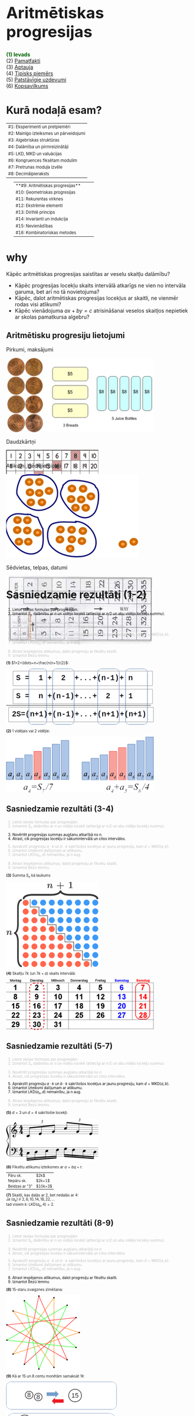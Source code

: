 # &nbsp;

<hgroup>

<h1 style="font-size:32pt">Aritmētiskas progresijas</h1>

</hgroup><hgroup>

<span style="color:darkgreen">**(1) Ievads**</span>  
<span>(2) [Pamatfakti](#section-1)</span>  
<span>(3) [Aptauja](#section-2)</span>  
<span>(4) [Tipisks piemērs](#section-3)</span>  
<span>(5) [Patstāvīgie uzdevumi](#section-4)</span>  
<span>(6) [Kopsavilkums](#section-5)</span>

</hgroup>


# <lo-theory/> Kurā nodaļā esam?

<hgroup style="width: 48%; font-size:80%">

<table>
<tr><td style="text-align:left">#1: Eksperimenti un pretpiemēri</td></tr>
<tr><td style="text-align:left">#2: Mainīgo izteiksmes un pārveidojumi</td></tr>
<tr><td style="text-align:left">#3: Algebriskas struktūras</td></tr>
<tr><td style="text-align:left">#4: Dalāmība un pirmreizinātāji</td></tr>
<tr><td style="text-align:left">#5: LKD, MKD un valuācijas</td></tr>
<tr><td style="text-align:left">#6: Kongruences fiksētam modulim</td></tr>
<tr><td style="text-align:left">#7: Pretrunas moduļa izvēle</td></tr>
<tr><td style="text-align:left">#8: Decimālpieraksts</td></tr>
</table>

</hgroup>
<hgroup style="margin-left: 4%; width: 45%; font-size:80%">

<table>
<tr><td style="text-align:left"><red>**#9: Aritmētiskas progresijas**</red></td></tr>
<tr><td style="text-align:left">#10: Ģeometriskas progresijas&nbsp;&nbsp;&nbsp;&nbsp;&nbsp;&nbsp;&nbsp;&nbsp;&nbsp;&nbsp;&nbsp;&nbsp;&nbsp;&nbsp;&nbsp;</td></tr>
<tr><td style="text-align:left">#11: Rekurentas virknes</td></tr>
<tr><td style="text-align:left">#12: Ekstrēmie elementi</td></tr>
<tr><td style="text-align:left">#13: Dirihlē princips</td></tr>
<tr><td style="text-align:left">#14: Invarianti un indukcija</td></tr>
<tr><td style="text-align:left">#15: Nevienādības</td></tr>
<tr><td style="text-align:left">#16: Kombinatoriskas metodes</td></tr>
</table>

</hgroup>



# <lo-why/> why

<div class="bigWhy">
Kāpēc aritmētiskas progresijas 
saistītas ar veselu skaitļu dalāmību?
</div>

<div class="smallWhy">

* Kāpēc progresijas locekļu skaits intervālā atkarīgs ne vien no intervāla
garuma, bet arī no tā novietojuma?
* Kāpēc, dalot aritmētiskas progresijas locekļus ar skaitli, 
ne vienmēr rodas visi atlikumi?
* Kāpēc vienādojuma $ax+by=c$ atrisināšanai veselos skaitļos 
nepietiek ar skolas pamatkursa algebru?

</div>

## <lo-why/> Aritmētisku progresiju lietojumi

<section style="height:300px;">

<hgroup>

Pirkumi, maksājumi

![Linear shopping](shopping.png)

</hgroup><hgroup>

Daudzkārtņi

![Multiples of 8](multiples-of-8.png)


</hgroup>

</section>

<section style="height:300px;">

<hgroup>

Atlikumi, pēdējie cipari

![Division remainders](division-remainders.png)

</hgroup><hgroup>

Sēdvietas, telpas, datumi

![Seat plan](seat-plan.jpg)

</hgroup>

</section>


 
# <lo-theory/> Sasniedzamie rezultāti (1-2)

<hgroup style="font-size:70%">

<div style="color:black">

1. Lietot skolas formulas par progresijām.
2. Izmantot $S_n$ dalāmību 
ar $n$ un vidējo locekli (attiecīgi ar $n/2$ un abu vidējo locekļu summu).

</div>

<div style="color:silver">

3. Novērtēt progresijas summas augšanu atkarībā no $n$.
4. Atrast, cik progresijas locekļu ir sākumintervālā un citos intervālos.

</div>

<div style="color:silver">

5. Aprakstīt progresiju $a\cdot{}k$ un $b\cdot{}k$ sakrītošos locekļus ar 
jaunu progresiju, kam $d = \mbox{MKD}(a,b)$.
6. Izmantot izteiksmi dalījumam ar atlikumu.
7. Izmantot $\mbox{LKD}(a_n,d)$ nemainību, ja $n$ aug.

</div>

<div style="color:silver">

8. Atrast iespējamos atlikumus, dalot progresiju ar fiksētu skaitli. 
9. Izmantot Bezū lemmu

</div>

</hgroup>

<hgroup style="font-size:70%">

**(1)** $1+2+\ldots+n=\frac{n(n+1)}{2}$:

![Trepes](sum-first-n.png)

**(2)** $1$ vidējais vai $2$ vidējie:

![Trepes](staircase-middle.png)



</hgroup>



## <lo-theory/> Sasniedzamie rezultāti (3-4)

<hgroup style="font-size:70%">

<div style="color:silver">

1. Lietot skolas formulas par progresijām.
2. Izmantot $S_n$ dalāmību 
ar $n$ un vidējo locekli (attiecīgi ar $n/2$ un abu vidējo locekļu summu).

</div>

<div style="color:black">

3. Novērtēt progresijas summas augšanu atkarībā no $n$.
4. Atrast, cik progresijas locekļu ir sākumintervālā un citos intervālos.

</div>

<div style="color:silver">

5. Aprakstīt progresiju $a\cdot{}k$ un $b\cdot{}k$ sakrītošos locekļus ar 
jaunu progresiju, kam $d = \mbox{MKD}(a,b)$.
6. Izmantot izteiksmi dalījumam ar atlikumu.
7. Izmantot $\mbox{LKD}(a_n,d)$ nemainību, ja $n$ aug.

</div>

<div style="color:silver">

8. Atrast iespējamos atlikumus, dalot progresiju ar fiksētu skaitli. 
9. Izmantot Bezū lemmu

</div>

</hgroup>

<hgroup style="font-size:70%">


**(3)** Summa $S_n$ kā laukums

![Trepe](sum-first-n-staircases.png)

**(4)** Skaitļu $7k$ (un $7k+a$) skaits intervālā:

![Kalendārs](calendar.png)



</hgroup>



## <lo-theory/> Sasniedzamie rezultāti (5-7)

<hgroup style="font-size:70%">

<div style="color:silver">

1. Lietot skolas formulas par progresijām.
2. Izmantot $S_n$ dalāmību 
ar $n$ un vidējo locekli (attiecīgi ar $n/2$ un abu vidējo locekļu summu).

</div>

<div style="color:silver">

3. Novērtēt progresijas summas augšanu atkarībā no $n$.
4. Atrast, cik progresijas locekļu ir sākumintervālā un citos intervālos.

</div>

<div style="color:black">

5. Aprakstīt progresiju $a\cdot{}k$ un $b\cdot{}k$ sakrītošos locekļus ar 
jaunu progresiju, kam $d = \mbox{MKD}(a,b)$.
6. Izmantot izteiksmi dalījumam ar atlikumu.
7. Izmantot $\mbox{LKD}(a_n,d)$ nemainību, ja $n$ aug.

</div>

<div style="color:silver">

8. Atrast iespējamos atlikumus, dalot progresiju ar fiksētu skaitli. 
9. Izmantot Bezū lemmu

</div>

</hgroup>

<hgroup style="font-size:70%">

**(5)** $d=3$ un $d=4$ sakrītošie locekļi:

![Polyrhythm](polyrhythm.png)

**(6)** Fiksētu atlikumu izteiksmes ar $a=bq+r$:

<table>
<tr><td>Pāru sk.</td><td>$2k$</td></tr>
<tr><td>Nepāru sk.</td><td>$2k+1$</td></tr>
<tr><td>Beidzas ar "3"</td><td>$10k+3$</td></tr>
</table>

**(7)** Skaitļi, kas dalās ar $2$, bet nedalās ar $4$:  
Ja $(a_k)$ ir $2,6,10,14,18,22,\ldots$  
tad visiem $k$: $\mbox{LKD}(a_k,4)=2$.


</hgroup>




## <lo-theory/> Sasniedzamie rezultāti (8-9)

<hgroup style="font-size:70%">

<div style="color:silver">

1. Lietot skolas formulas par progresijām.
2. Izmantot $S_n$ dalāmību 
ar $n$ un vidējo locekli (attiecīgi ar $n/2$ un abu vidējo locekļu summu).

</div>

<div style="color:silver">

3. Novērtēt progresijas summas augšanu atkarībā no $n$.
4. Atrast, cik progresijas locekļu ir sākumintervālā un citos intervālos.

</div>

<div style="color:silver">

5. Aprakstīt progresiju $a\cdot{}k$ un $b\cdot{}k$ sakrītošos locekļus ar 
jaunu progresiju, kam $d = \mbox{MKD}(a,b)$.
6. Izmantot izteiksmi dalījumam ar atlikumu.
7. Izmantot $\mbox{LKD}(a_n,d)$ nemainību, ja $n$ aug.

</div>

<div style="color:black">

8. Atrast iespējamos atlikumus, dalot progresiju ar fiksētu skaitli. 
9. Izmantot Bezū lemmu

</div>

</hgroup>

<hgroup style="font-size:70%">

**(8)** $15$-staru zvaigznes zīmēšana:

![Zvaigzne](regular-polygram.png)

**(9)** Kā ar $15$ un $8$ centu monētām samaksāt 1¢:

![Money Exchange](money-exchange.png)

</hgroup>






# &nbsp;

<hgroup>

<h1 style="font-size:32pt">Aritmētiskas progresijas</h1>

</hgroup><hgroup>

<span>(1) [Ievads](#section)</span>  
<span style="color:darkgreen">**(2) Pamatfakti**</span>  
<span>(3) [Aptauja](#section-2)</span>  
<span>(4) [Tipisks piemērs](#section-3)</span>  
<span>(5) [Patstāvīgie uzdevumi](#section-4)</span>  
<span>(6) [Kopsavilkums](#section-5)</span>

</hgroup>


# <lo-theory/> Aritmētiskas progresijas skolā

**Definīcija:** Par *aritmētisku progresiju* sauc tādu virkni $a_1,a_2,\ldots$, kurā
jebkuru blakusesošu locekļu starpība ir konstanta: 

$$a_{n+1} = a_n + d,\;\;\mbox{ja}\;\;n \geq 1.$$

Šo nākamā un iepriekšējā locekļa starpību $d$ 
sauc par progresijas *diferenci* (<blue>*common difference, die Differenz,
шаг*</blue>).

## <lo-theory/> Progresiju formulas

*Progresijas $n$-tais loceklis:*
$$a_n = a_1 + (n-1)d,\;\;\mbox{kur $n>1$.}$$

*Progresijas pirmo $n$ locekļu summa:*
$$S_n = a_1 + a_2 + \ldots + a_n.$$

*Šo summu var aprēķināt ar formulu:*
$$S_n = \frac{a_1 + a_n}{2}\cdot{} n$$


## <lo-summary/> Summa 1+2+...+n


Bieži jāsummē naturālie skaitļi līdz $n$:

$$ 1+2+\ldots+(n-1)+n = \frac{n(n+1)}{2}.$$

Lai gan polinoma $\frac{n(n+1)}{2} = \frac{1}{2}n^2 + \frac{1}{2}n$ 
abi koeficienti ir daļskaitļi, visas tā vērtības ir 
naturāli skaitļi, jo reizinājums $n(n+1)$ vienmēr ir pāru. 


## <lo-yellow/> Trijstūru skaitļi

<hgroup>

Summai $1+2+\ldots+n$ ir līdzība ar t.s. "trijstūru skaitļiem":  

![Triangular numbers](triangular-numbers.png)

</hgroup>

<hgroup>

Trijstūru skaitlis $T_n$ izsaka arī, cik veidos no $n+1$ elementiem var 
izvēlēties divus: $T_n = C_{n+1}^2$.

![Kombinācijas](combinations-by-2.png)

</hgroup>





# <lo-theory/> Progresijas summas dalāmība

**Apgalvojums:** Katrai aritmētiskai progresijai ar $n$ veseliem locekļiem
$a_1,a_2,\ldots,a_n$ ir spēkā:   
**(a)** Visu $n$ locekļu aritmētiskais vidējais sakrīt ar vidējo locekli 
${\displaystyle a_{\frac{n+1}{2}}}$, ja $n$ ir nepāru un ar divu vidējo 
locekļu aritmētisko vidējo, ja $n$ ir pāru.   
**(b)** Summa $S_n = a_1 + a_2 + \ldots + a_n$ dalās ar $n$ (ja $n$ ir nepāru)
un ar $n/2$, ja $n$ ir pāru. Tā dalās arī ar vidējo locekli (attiecīgi - ar
divu vidējo locekļu summu).

## <lo-summary/> Piemēri: Progresiju summas

![Trepe ar vidējo](staircase-middle.png)

* *Ja $n$ ir nepāru:* $S_7 = a_1+a_2+a_3 + a_4 + a_5 + a_6 + a_7 = \frac{a_1+a_7}{2}\cdot{}7$ dalās ar $7$ un ar $a_4=\frac{a_1+a_7}{2}$. 

* *Ja $n$ ir pāru:* $S_8 = a_1+a_2+a_3 + a_4 + a_5 + a_6 + a_7 + a_8 = \frac{a_1+a_8}{2}\cdot{}7$ 
dalās ar $n/2=4$ un ar $a_4+a_5$: $2\times$ progresijas aritmētisko vidējo.  
(Ja $n$ ir pāru, tad pats aritmētiskais vidējais ne vienmēr ir vesels skaitlis.)




## <lo-sample/> LV.NO.2015.10.3

Vairāku pēc kārtas sekojošu naturālu skaitļu summa ir $177$. 
Kādas vērtības var pieņemt
mazākais no šiem saskaitāmajiem?


## <lo-hints/> LV.NO.2015.10.3

* Cik daudzu pēc kārtas sekojošu naturālu skaitļu summa noteikti pārsniedz $177$?
* Kā samazināt aplūkojamo gadījumu skaitu? Vai ir vērts pārbaudīt summas, 
sākot ar jebkuru naturālu skaitli?


## <lo-soln/> LV.NO.2015.10.3

<hgroup style="font-size:90%">

* Ja $n$ ir nepāru, tad $S_n = 177 = a_{vid}\cdot{}n$. 
* Var būt $n=3$ vai $n = 59$  
(bet $1 + \ldots + 59 > 177$).

**(A)** $177 = 3\cdot 59 =$  
$=58+$<red>$59$</red>$+60$.

</hgroup><hgroup style="font-size:90%">

* Ja $n$ ir pāru, tad $S_n$ dalās ar $n/2$. 
* Var būt $n = 2$ vai $n = 6$   
(jo $n = 2\cdot 59$ ir par lielu).

**(B)** $177 = 2\cdot 88\frac{1}{2} =$<red>$88 + 89$</red>,  
**(C)** $177 = 6\cdot 29\frac{1}{2} =$  
$=27+28+$<red>$29+30$</red>$+31+32$.

</hgroup>



# <lo-theory/> Kā aug progresijas summa

**Apgalvojums:** Ja $a_n$ ir augoša aritmētiska progresija, 
tad tās summa $S_n$ ir kvadrātfunkcija atkarībā no $n$. 

Lai to pārbaudītu, pārveidojam:
$$S_n = \frac{a_1 + a_n}{2}\cdot{}n = \frac{2a_1 + (n-1)d}{2}\cdot{}n = $$
$$= \frac{d}{2}n^2 + \left( a_1 - \frac{d}{2} \right)n.$$

## <lo-summary/> Tuvināšana ar trijstūra laukumu

<hgroup>

![Tuvināšana](approximation.png)

</hgroup>
<hgroup>

* Progresijas summa aptuveni proporcionāla reizinājumam $n\cdot{}n = n^2$. 
* Progresijas summa (mūsu zīmējumā: $\frac{n(n+1)}{2}$) nav precīzi vienāda ar 
trijstūra vai trapeces laukumu, jo ir jāpieskaita arī "zobiņu" laukums. 

</hgroup>



## <lo-sample/> LV.NO.2002.8.3 

Burtnīcā ir $100$ lapas; tās lappuses sanumurētas dabīgā kārtībā ar numuriem 
no $1$ līdz $200$. Vai izrauto lappušu numuru summa var būt $1000$, ja tiek izrautas  
**(a)** $31$ lapa;   
**(b)** $30$ lapas?   
*Piezīme.* Lapas var neraut pēc kārtas.


## <lo-hints/> LV.NO.2002.8.3 

* Vai ir ekstrēma (lielākā/mazākā) vērtība, ko gribētu pārbaudīt?
* Izraujot $1$ lapu, summai pievienojas divi lappušu nummuri. Kādas var
būt šo abu lappušu numuru summas?


## <lo-soln/> Atlikumi un nevienādības
 
**(a)** summa būtu nepāru. 
**(b)** trīsdesmit $4k_i-1$ summa nedalītos ar $4$.

Var pamatot arī ar nevienādību:  
Jau $1+\ldots+60 > 1000$, tādēļ pat vismazāko lapu numuru summa ir par lielu.





## <lo-yellow/> Vienmērīgi paātrināta kustība

**Apgalvojums:** Ja materiāls punkts kustas ar sākotnējo ātrumu 
$v_0$ un paātrinājumu $a$, tad tā noietais ceļš iegūstams 
ar formulu, kas līdzīgi iepriekšējai ir kvadrātfunkcija no laika $t$:
$$s = vt + \frac{at^2}{2}.$$

*Piezīme.* Ja materiāls punkts sākumā ir nekustīgs ($v=0$) 
un pēc tam brīvi krīt $t$ sekundes ar paātrinājumu $g = 9.81\,m/s^2$, 
tad tā pārvietojums ir $\frac{gt^2}{2}$.


## <lo-yellow/> Vidējais ātrums

Līdzīgi kā aritmētiskas progresijas summa izmanto vidējo locekli, 
vienmērīgi paātrinātas kustības ceļu var atrast, izmantojot vidējo ātrumu.

![Accelerated motion](accelerated-motion.png)

Brīvās krišanas paātrinājumam $g \approx 10\,m/s^2$:

* Pirmajā sekundē krīt $5\,m$,
* Otrajā sekundē krīt $15\,m$,
* Trešajā sekundē krīt $25\,m$, utt. 




# <lo-theory/> Lielāko diferenci meklējot (LKD)

**Apgalvojums:** Katrai augošai naturālu skaitļu virknei 
$a_1 < a_2 < \ldots < a_n$ atradīsies lielākais 
$d$, ka visi $a_i$ pieder aritmētiskai progresijai ar
diferenci $d$. Tas ir visu starpību $(a_i - a_j)$ 
lielākais kopīgais dalītājs. 

![LKD](greatest-common-divisor.png)



## <lo-theory/> Mazāko diferenci meklējot (MKD)

**Apgalvojums:** Divām aritmētiskām progresijām ar diferencēm $d_1$ 
un $d_2$ vai nu nav kopīgu locekļu, vai arī
tie veido aritmētisku progresiju ar diferenci 
$\mbox{MKD}(d_1,d_2)$   
*Piezīme.* Ar $\mbox{MKD}(a,b)$ apzīmējam divu skaitļu mazāko kopīgo dalāmo.


![MKD](least-common-multiple.png)





## <lo-sample/> BBK2012.P1.36/LV.SO.2017.10.2

Trīs no aritmētiskās progresijas locekļiem ir $41$, $113$, $193$. 
Atrast lielāko iespējamo diferences vērtību, ja 
zināms, ka tā ir vesels skaitlis.


## <lo-hints/>  BBK2012.P1.36/LV.SO.2017.10.2

* Vai progresijas locekļi $41$, $113$, $193$ seko pēc kārtas?
* Kāda ir vienkārša aritmētiska progresija (ne obligāti ar lielāko diferenci), 
kas satur šos skaitļus?
* Vai diferenci var izvēlēties jebkādu? Kāda īpašība tai jāizpilda?


## <lo-soln/>  BBK2012.P1.36/LV.SO.2017.10.2

* Aplūkojam starpības $113 - 41 = 72$, $193 - 113 = 80$. 
* $\mbox{LKD}(80,72) = \mbox{LKD}(72,8) = \mbox{LKD}(8,0)$ (Eiklīda algoritms)
* Diference var būt $8$ (vai kāds no $8$ dalītājiem). Nevar 
būt lielāks par $8$. 







# <lo-theory/> Locekļu skaits intervālā

**Apgalvojums:** Intervālā $[1;n]$ ir tieši 
$\lfloor n/d \rfloor$ daudzkārtņu progresijai 
$a_k = k\cdot d$, $k \in \mathbb{N}$. 

*Piezīme.* Ar $\lfloor x \rfloor$ apzīmē skaitļa $x$ apakšējo veselo 
daļu: tas ir lielākais veselais skaitlis, kas nepārsniedz $x$. Piemēram, 
$\lfloor 2.4 \rfloor = 2$, $\lfloor -3.14 \rfloor = -4$. 


## <lo-summary/> Intervāli un progresijas

![Rounding](rounding.png)

* Ja progresija ir $d, 2d, 3d, \ldots$, tad locekļu skaitu iegūst $n/d$ noapaļojot 
**uz leju** - līdz tuvākajam veselajam skaitlim, kurš **nepārsniedz** $n/d$. 
* Citos gadījumos drošāk atrast pirmo un pēdējo locekli.

Piemēri:  
**(A)** $a_k = 5k$ ir $\lfloor 24/5 \rfloor = \lfloor 4.8 \rfloor$ jeb <red>$4$</red> locekļi 
intervālā $[1;24]$  
**(B)** $a_k = 2 + 5k$ pirmais loceklis intervālā $[1;24]$ ir $a_0 = 2$, bet 
pēdējais ir $a_4 = 22$. To pavisam ir $(4-0)+1$ jeb <red>$5$</red>.



## <lo-sample/> BBK2012.P1.123

Cik daudz ir tādu naturālu skaitļu $n \leq 1000$, 
kuri nedalās ne ar $5$, ne ar $7$?

## <lo-hints/> Ieteikumi 

**Stratēģija:** Saskaitīt kaut ko citu.

* Cik ir skaitļu, kas dalās ar $5$? Ar $7$?
* Cik ir skaitļu, kas dalās ar abiem?
* Kā novērtēt aritmētisko progresiju locekļu skaitu $\mathbb{N}$ 
sākumintervālā $[1;1000]$


## <lo-soln/> Eilera-Venna diagramma

* Ar $5$ dalās $\left| A \right| = \lfloor 1000/5 \rfloor = 200$ skaitļi.
* Ar $7$ dalās $\left| B \right| = \lfloor 1000/7 \rfloor = 142$ skaitļi.
* Ar abiem dalās $\left| A \cap B \right| = \lfloor 1000/35 \rfloor = 28$ skaitļi.
* Visa zilā daļa ir $|A|+|B|-\left| A \cap B \right| = 314$.
* Ne ar $5$, ne ar $7$ nedalās $1000 - 314 = 686$. 

![Venn Diagram](venn-35.png)








# <lo-theory/> Dalāmība ar atlikumu

**Apgalvojums:** Ja $a$ ir vesels skaitlis, bet $b$ ir naturāls skaitlis, 
tad var izteikt:
$$a = q\cdot b +r,\;\;\mbox{kur $0 \leq r < b$.}$$

$q \in \mathbb{Z}$ sauc par $a$ un $b$ dalījuma veselo daļu, 
bet $r$ sauc par *atlikumu*.




## <lo-summary/> Piemēri dalīšanai ar atlikumu

* Pāru skaitļus $n$ var izteikt formā $2q$
* Nepāru skaitļus $n$ var izteikt formā $2q+1$
* Skaitļus, kuru decimālpieraksts beidzas ar ciparu "7" var izteikt formā $10q+7$


## <lo-sample/> LV.NO.2009.8.1 


Tabulā (sk. zīmējumu) Katrīnai jāizvēlas $4$ rūtiņas tā, ka katrā rindā un 
katrā kolonnā tika izvēlēta tieši viena rūtiņa. Pierādiet: neatkarīgi no tā, kuras 
$4$ rūtiņas saskaņā ar šiem noteikumiem Katrīna izvēlēsies, tajās ierakstīto skaitļu summa būs $64$. 

<!--
![tabula](LV.NO.2009.8.1.png)
-->

<table>
<tr><td>$1$</td><td>$3$</td><td>$5$</td><td>$7$</td></tr>
<tr><td>$9$</td><td>$11$</td><td>$13$</td><td>$15$</td></tr>
<tr><td>$17$</td><td>$19$</td><td>$21$</td><td>$23$</td></tr>
<tr><td>$25$</td><td>$27$</td><td>$29$</td><td>$31$</td></tr>
</table>


## <lo-hints/> LV.NO.2009.8.1

* "Katrā rindā un katrā kolonnā tika izvēlēta tieši viena rūtiņa" -
Kuras šaha figūras neapdraudētu cita citu, ja tās šādi izvietotu?
* Cik veidos kvadrātā $4 \times 4$ var izvēlēties četras rūtiņas 
atbilstoši šim nosacījumam? (Ja veidu ir ļoti nedaudz - varbūt 
tos visus var pārbaudīt, tieši saskaitot?)
* Kāda īpašība saglabājas nemainīga/invarianta, neatkarīgi 
no tā, kā izvēlamies četras rūtiņas?

## <lo-soln/> LV.NO.2009.8.1 

Dalot ar atlikumu, piemēram, ar $8$ katrs skaitlis $a$ pārveidojas
par summu $8k+r$, kur $k$ ir dalījums un $r$ - atlikums. 

![Matricas](matrix-sum.png)

Neatkarīgi no rūtiņu izvēles pirmajā tabuliņā būs tieši pa vienam 
skaitlim no $\{ 0,8,16,24 \}$, bet otrajā pa vienam no 
$\{ 1,3,5,7 \}$. To visu summa ir $48 + 16 = 64$. 








# <lo-theory/> Aritmētiskas progresijas atlikumi

**Apgalvojums:** Ja $(a_k)$ ir aritmētiska progresija ar diferenci $d$, 
$m$ ir kaut kāds naturāls skaitlis, un $\mbox{LKD}(d,m)=K$, tad 
progresija $a_k$ pieņem $m/K$ dažādus atlikumus, 
dalot ar $m$.   

*Piezīme:* Atlikumi ik pēc $m/K$ soļiem cikliski atkārtojas.  
Ja diference $d$ un dalītājs $m$ ir savstarpēji pirmskaitļi, 
tad progresija pieņem visus $m$ atlikumus. 


## <lo-summary/> Piemēri: Atlikumi ar 8

<hgroup style="font-size: 70%">

<table>
<tr><th>A0</th><th>A1</th><th>A2</th><th>A3</th><th>A4</th><th>A5</th><th>A6</th><th>A7</th></tr>
<tr><td>0</td><td>&nbsp;</td><td>&nbsp;</td><td>&nbsp;</td><td>&nbsp;</td><td>5</td><td>&nbsp;</td><td>&nbsp;</td></tr>
<tr><td>&nbsp;</td><td>&nbsp;</td><td>10</td><td>&nbsp;</td><td>&nbsp;</td><td>&nbsp;</td><td>&nbsp;</td><td>15</td></tr>
<tr><td>&nbsp;</td><td>&nbsp;</td><td>&nbsp;</td><td>&nbsp;</td><td>20</td><td>&nbsp;</td><td>&nbsp;</td><td>&nbsp;</td></tr>
<tr><td>&nbsp;</td><td>25</td><td>&nbsp;</td><td>&nbsp;</td><td>&nbsp;</td><td>&nbsp;</td><td>30</td><td>&nbsp;</td></tr>
<tr><td>&nbsp;</td><td>&nbsp;</td><td>&nbsp;</td><td>35</td><td>&nbsp;</td><td>&nbsp;</td><td>&nbsp;</td><td>&nbsp;</td></tr>
<tr><td>40</td><td>&nbsp;</td><td>&nbsp;</td><td>&nbsp;</td><td>&nbsp;</td><td>45</td><td>&nbsp;</td><td>&nbsp;</td></tr>
</table>

$\mbox{LKD}(5,8)=1$, t.i. progresijai $5k$ ir visi atlikumi, dalot ar $8$. 

![Polygram](polygram-8-5.png)


</hgroup>
<hgroup style="font-size: 70%">

<table>
<tr><th>A0</th><th>A1</th><th>A2</th><th>A3</th><th>A4</th><th>A5</th><th>A6</th><th>A7</th></tr>
<tr><td>0</td><td>&nbsp;</td><td>&nbsp;</td><td>&nbsp;</td><td>&nbsp;</td><td>&nbsp;</td><td>6</td><td>&nbsp;</td></tr>
<tr><td>&nbsp;</td><td>&nbsp;</td><td>&nbsp;</td><td>&nbsp;</td><td>12</td><td>&nbsp;</td><td>&nbsp;</td><td>&nbsp;</td></tr>
<tr><td>&nbsp;</td><td>&nbsp;</td><td>18</td><td>&nbsp;</td><td>&nbsp;</td><td>&nbsp;</td><td>&nbsp;</td><td>&nbsp;</td></tr>
<tr><td>24</td><td>&nbsp;</td><td>&nbsp;</td><td>&nbsp;</td><td>&nbsp;</td><td>&nbsp;</td><td>30</td><td>&nbsp;</td></tr>
</table>

$\mbox{LKD}(6,8)=2$, t.i. progresijai $6k$ ir tikai $8/2=4$ atlikumi, dalot ar $8$. Ja zīmē atlikumus pa apli (un savieno ik pēc 
$6$ soļiem), rodas nevis zvaigznīte, bet divi cikli - sarkanais un oranžais.

![Polygram](polygram-8-6.png)

</hgroup>



## <lo-sample/> BBK2012.P1.122/LV.VO.1983.8.1

Cik daudz ir tādu naturālu skaitļu $n \leq 1983$, kuriem $3n+5$ 
dalās ar $7$?


## <lo-hints/> BBK2012.P1.122/LV.VO.1983.8.1

* Vai ir kaut viens skaitlis formā $3n + 5$, kas dalās ar $7$?
* Ja kādai $n$ vērtībai $3n+5$ dalās ar $7$, kura būs nākamā $n$ vērtība, kurai 
dalīsies?


## <lo-soln/> BBK2012.P1.122/LV.VO.1983.8.1

<hgroup>

<table>
<tr>
<th>A0</th><th>A1</th><th>A2</th><th>A3</th><th>A4</th><th>A5</th><th>A6</th>
</tr>
<tr>
<td>&nbsp;</td><td>&nbsp;</td><td>&nbsp;</td><td>&nbsp;</td>
<td>&nbsp;</td><td>$5$</td><td>&nbsp;</td>
</tr>
<tr>
<td>&nbsp;</td><td>$8$</td><td>&nbsp;</td><td>&nbsp;</td>
<td>$11$</td><td>&nbsp;</td><td>&nbsp;</td>
</tr>
<tr>
<td style="background-color:silver">$14$</td><td>&nbsp;</td><td>&nbsp;</td><td>$17$</td>
<td>&nbsp;</td><td>&nbsp;</td><td>$20$</td>
</tr>
<tr>
<td>&nbsp;</td><td>&nbsp;</td><td>$23$</td><td>&nbsp;</td>
<td>&nbsp;</td><td>$26$</td><td>&nbsp;</td>
</tr>
<tr>
<td>&nbsp;</td><td>$29$</td><td>&nbsp;</td><td>&nbsp;</td>
<td>$32$</td><td>&nbsp;</td><td>&nbsp;</td>
</tr>
<tr>
<td style="background-color:silver">$35$</td><td>&nbsp;</td><td>&nbsp;</td><td>$38$</td>
<td>&nbsp;</td><td>&nbsp;</td><td>$41$</td>
</tr>
<tr>
<td>&nbsp;</td><td>&nbsp;</td><td>$44$</td><td>&nbsp;</td>
<td>&nbsp;</td><td>$47$</td><td>&nbsp;</td>
</tr>

</table>

</hgroup><hgroup>

* $\mbox{LKD}(3,7)=1$, t.i. progresijā $3n+5$ 
katrs septītais dalīsies ar $7$. 
* Der skaitļi $14,35,\ldots$ (progresija ar diferenci $21$)
* Lielākais ir $1967 = 93\cdot{}21 + 14 < 1983$. 
* Pavisam ir $94$ šādi locekļi.

</hgroup>


# <lo-theory/> Bezū lemma

**Lemma (<blue>Bézout's lemma</blue>):** Ja $a$ un $b$ ir naturāli skaitļi
un $\mbox{LKD}(a,b)=d$, tad eksistē veseli $x$ un $y$, ka $ax+by=d$. 

*Piezīme:* Ja $\mbox{LKD}(a,b)=1$, tad aritmētiskā progresijā $a_k = a\cdot{}k$ 
atradīsies visi $b$ iespējamie atlikumi, dalot ar $b$ (ieskaitot atlikumu $1$).  
*Piezīme 2:* Praktiski tas nozīmē, ka, mainoties ar $a$ un $b$ eirocentu monētām,
var nomaksāt jebkuru veselu skaitu centu tad un tikai tad, ja $a,b$ ir
savstarpēji pirmskaitļi.


## <lo-summary/> Vienādojumi algebrā un skaitļu teorijā

<hgroup>

> Atrisināt: <red>$21x + 14y = 2$</red>.

**Algebrā:**  
Ja abi 
koeficienti vienlaikus nav $0$, vienmēr var atrisināt. Patvaļīgi izvēlas, 
teiksim, $y$. Izsaka otru nezināmo:

$x = \frac{2-14y}{21}$. 

</hgroup>
<hgroup>

**Skaitļu teorijā:** Meklē veselus $x,y$. 
$\mbox{LKD}(14,21) = 7$, tad 
$21x + 14y \neq 2$. 

![Grafiks](grid-equation.png)



</hgroup>




## <lo-sample/> LV.NO.2007.7.1 


Kurus naturālos skaitļus $n$ var izsacīt formā 
${\displaystyle n=\frac{x}{y}}$, 
kur $x = a^5$, $y = b^3$, $a$ un $b$ – naturāli skaitļi? 


## <lo-hints/> LV.NO.2007.7.1 

* Kādi būtu "visvienkāršākie" skaitļi, ko izteikt 
minētajā formā $a^5/b^3$?
* Vai iegūto konstrukciju var attiecināt uz dažiem citiem 
skaitļiem?
* Vai konstrukciju var attiecināt uz visiem naturālajiem skaitļiem?


## <lo-soln/> LV.NO.2007.7.1 

* $n= 1 = \frac{1^5}{1^3}$. Pirmais "interesantais" skaitlis ir $n=2$.
* Izvēlamies $a$ un $b$ kā divnieka pakāpes.
Pēc mēģinājumiem/kļūdām iegūstam, ka $2=\frac{(2^2)^5}{(2^3)^3} = 2^{2\cdot{}5 - 3\cdot3}=2^1$, ja ievieto
$a=2^2=4$ un $b = 2^3 = 8$. 
* Jebkuram citam $n$ arī var izvēlēties $a = n^2$ un $b=n^3$. 

Kāpēc izdevās manipulācija ar pakāpēm? Bezū identitāte skaitļiem $5$ un $3$: 

$$5x + 3y = 1,\;\;\mbox{ja $(x,y)=(2,3)$.}$$


# &nbsp;

<hgroup>

<h1 style="font-size:32pt">Aritmētiskas progresijas</h1>

</hgroup><hgroup>

<span>(1) [Ievads](#section)</span>  
<span>(2) [Pamatfakti](#section-1)</span>  
<span style="color:darkgreen">**(3) Aptauja**</span>  
<span>(4) [Tipisks piemērs](#section-3)</span>  
<span>(5) [Patstāvīgie uzdevumi](#section-4)</span>  
<span>(6) [Kopsavilkums](#section-5)</span>

</hgroup>



# <lo-quiz/> Jautājums Nr.1

Nosaukt piecus mazākos kopīgos dalītājus skaitļiem 
$8$ un $18$. 

## <lo-quiz/> Jautājums Nr.1

* Gan $8$, gan $18$ dalītāji veido aritmētisku progresiju. 
* Šīm progresijām ir kopīgi locekļi - progresija ar $d = \mbox{MKD}(8,18) = 72$. 
* Pirmie pieci $72$ daudzkārtņi ir: $72,144,216,288,360$.


# <lo-quiz/> Jautājums Nr.2

Atrast $\mbox{MKD}(6,7,8)$ - visu trīs skaitļu mazāko kopīgo dalītāju.

## <lo-quiz/> Jautājums Nr.2

* Var noteikt kopsaucēju, piemēram, visām $3$ daļām: 
$$\frac{1}{6} + \frac{1}{7} + \frac{1}{8}.$$
Mazākais skaitlis, kas dalās ar $6$, $7$, $8$ ir $168$. 

Šo pašu rezultātu var iegūt arī divos soļos: 

* Mazākais skaitlis, kurš dalās ar $6$ un $8$ ir $3\cdot{}8 = 24$. 
* Mazākais skaitlis, kurš bez tam dalās ar $7$, ir $7 \cdot{} 24 = 168$.


# <lo-quiz/> Jautājums Nr.3

**(a)** Dota aritmētiska progresija $(a_n)$, kam $a_1 = 12$, $d = 29$. 
Atrast, cik daudzi tās locekļi ir trīsciparu skaitļi.  
**(b)** Kādu $a_1$ jāizvēlas, lai progresijā ar $d=29$ būtu iespējami 
daudz trīsciparu skaitļu?

## <lo-quiz/> Jautājums Nr.3

**(a)** Mazākais trīsciparu skaitlis šajā progresijā ir 
$12 + 4\cdot{}29 = 128$. Lielākais trīsciparu skaitlis 
apmierina $12 + k\cdot{}29 \leq 999$ jeb $k \leq 34$.   
Virknē $4,\ldots,34$ ir pavisam $(34-4)+1 = 31$ loceklis.
Tātad arī attiecīgo progresijas locekļu būs $31$. 

<table>
<tr><th>$k$</th><td>$4$</td><td>$5$</td><td>$6$</td><td>$\ldots$</td><td>$34$</td></tr>
<tr><th>$12+29k$</th><td>$128$</td><td>$157$</td><td>$186$</td><td>$\ldots$</td><td>$998$</td></tr>
</table>


## <lo-quiz/> Jautājums Nr.3

**(b)** Neveicot aprēķinus, $a_1$ izvēlas kā 
mazāko trīsciparu skaitli: $a_1 = 100$. Tad progresijā ir <red>$32$</red> locekļi:
$$100,129,158,187,\ldots,999.$$

Ja progresiju nedaudz nobīdītu, tajā būtu tikai "garantētais" skaits, ko iegūst, dalot 
"trīsciparu skaitļu intervāla" $[100,1000)$ garumu 
$900$ ar $29$ un apaļojot uz leju:
$$\left\lfloor \frac{900}{29} \right\rfloor = \lfloor 31.03448 \rfloor = 31.$$


# <lo-quiz/> Jautājums Nr.4 

Kāds ir mazākais naturālais skaitlis, kuru, dalot ar $20$, atlikumā iegūst $13$, 
bet, dalot ar $21$, atlikumā iegūst $3$.

## <lo-quiz/> Jautājums Nr.4 

* Meklējam atbildi formā $20k+13$ ($k \geq 0$), t.i. kā progresiju <red>$13,33,53,73,\ldots$</red>.
* Ievērojam, ka atlikumi, dalot ar $21$, katrā solī samazinās par $1$:  
Tie veido virkni $13,12,11,\ldots$. 
* Tieši 11. loceklis sarkanajā progresijā dos atlikumu $3$, dalot ar $21$.
* Jāievieto $k=10$. Tad $20k+13 = 213$. 

*Sal. 7.klases Atklātās olimpiādes uzdevumu: [LV.AO.2011.7.3](http://linen-tracer-682.appspot.com/files-prob/numtheory-lv-ao/content.html#/lv.ao.2011.7.3).*  Šis uzdevums ir arī atsevišķs gadījums Ķīniešu atlikumu teorēmai, kuru 7.klase nav vēl mācījusies.



# <lo-quiz/> Jautājums Nr.5

Karlsons sev pusdienām nopirka $8$ pīrādziņus un $15$ magoņmaizītes, bet
Brālītis – vienu pīrādziņu un vienu magoņmaizīti. Karlsons par savām
pusdienām samaksāja tieši divus eiro (katra maizīte un pīrādziņš maksā veselu
skaitu centu). Cik samaksāja Brālītis?

## <lo-quize/> Jautājums Nr.5

* Apzīmējam: $x$ - pīrādziņa cena; $y$ - magoņmaizītes cena.
* Lai $8x + 15y = 200$, $200-8x$ jādalās ar $15$. 
* Tātad, $x$ jādalās ar $5$ un $x=10,25,40,55,\ldots$. 
* Pozitīvs $y$ sanāk tikai tad, ja $x=10$ (un $y=8$).
* Brālītis samaksāja $x+y = 10+8 = 18$ centus. 

*Sal. 7.klases Atklātās olimpiādes uzdevumu: [LV.AO.2016.7.2](http://linen-tracer-682.appspot.com/files-prob/numtheory-lv-ao/content.html#/lv.ao.2016.7.2).* 


## <lo-quize/> Jautājums Nr.5 (arī negatīvas cenas)

* Pēc Bezū lemmas eksistē veseli $(x,y)$, 
kam $8x + 15y = 1$ (un, pareizinot $x,y$ ar konstanti $C$) var 
atrisināt arī $8x + 15y = C$ jebkuram veselam $C$. Tikai var gadīties, ka $x,y$ nav 
vienlaikus pozitīvi.
* Piemēram, $8x + 15y = 1$, ja $(x,y) = (2,-1)$. T.i. Karlsons var 
samaksāt $1$ centu, ja pīrādziņš maksā $2$ centus, bet magoņmaizīte $-1$ (mīnus vienu) centu.
* Ja cenas $x,y$ pareizina ar $200$ (t.i. ja $(x,y)=(200,-100)$), 
Karlsons samaksāja tieši divus eiro. Brālītis šajā gadījumā samaksāja $x+y = 100$ jeb
vienu eiro.

# &nbsp;

<hgroup>

<h1 style="font-size:32pt">Aritmētiskas progresijas</h1>

</hgroup><hgroup>

<span>(1) [Ievads](#section)</span>  
<span>(2) [Pamatfakti](#section-1)</span>  
<span>(3) [Aptauja](#section-2)</span>  
<span style="color:darkgreen">**(4) Tipisks piemērs**</span>  
<span>(5) [Patstāvīgie uzdevumi](#section-4)</span>  
<span>(6) [Kopsavilkums](#section-5)</span>

</hgroup>



# <lo-sample/> LV.AO.2004.8.5

Virknē augošā kārtībā izrakstīti naturālie skaitļi no $1$ līdz $2004$ ieskaitot, 
katrs vienu reizi. Izsvītrojam no tās skaitļus, kas atrodas 
$1., 4., 7., 10., \ldots$ vietās. No palikušās virknes atkal
izsvītrojam skaitļus, kas tajā atrodas $1., 4., 7., \ldots$ vietās. 
Ar iegūto virkni rīkojamies tāpat, utt.,
kamēr paliek neizsvītrots viens skaitlis. Kurš tas ir?

## <lo-hints/> LV.AO.2004.8.5 (Lasīšana)

**Lasīšana:**

1. Ar ko atšķiras "skaitlis" un "numurs" šajā uzdevumā? 
2. Vai skaitļu numuri var mainīties? 
3. Vai pārnumurēšana notiek jau pēc viena skaitļa izsvītrošanas? Vai vēlāk? 
4. Kas ir "palikusī virkne"? "Iegūtā virkne"?
5. Vai uzdevumā aprakstītais beigu stāvoklis vienmēr iestājas? Ja nu paliek neizsvītroti divi vai vairāk skaitļi?

**Novērojumi:**

1. Uzdevumā aprakstītā procedūra sastāv no vairākiem "gājieniem" jeb "iterācijām".
2. Katras iterācijas laikā izsvītro apmēram trešdaļu no virknes locekļiem, 
locekļus pārnumurē, iegūstot jaunu virkni. 

## <lo-hints/> LV.AO.2004.8.5 (Ieteikumi)

**Stratēģija:** Vienkāršojam sev dzīvi

1. Kas paliktu beigās, ja svītrotu skaitļus, kas atrodas $1.,3.,5.,\ldots$ vietās?
2. Vai skaitlis, kas paliek beigās, vienmēr mainās, ja sākumā ir par vienu skaitli vairāk?

**Stratēģija:** Sākam no beigām

1. Kāda izskatās pēdējā "iterācija"? Un priekšpēdējā? 
2. Vai ir kāds veids, kā aprakstīt pašreizējo "iterāciju". (Teiksim, ja svītrojām 
$1.,3.,5.,\ldots$ vietās, tad pēc kārtējās $k$-tās iterācijas pazuda skaitļi, kuri nedalījās
ar $2^k$.)
3. Vai ir kāds veids, kā arī sākotnējā uzdevumā aprakstīt skaitļus, kuri ir "ilgdzīvotāji", t.i. paliek 
neizsvītroti daudzās iterācijās.


## <lo-soln/> LV.AO.2004.8.5 (No beigām)

* Konstrukcijā "no beigām" sākam ar vienu skaitli (pašu pēdējo). Pēc tam tam pievienojam 
tos, kas pirms viņa tika izsvītroti. 
* Kā redzams diagrammā, skaitlis $18$ paliek neizsvītrots sešās pēdējās iterācijās, skaitlis $12$ - pēdējās piecās, utt. 


![No beigām](konstrukcija-no-beigam.png)


## <lo-soln/> LV.AO.2004.8.5 (Virkne)

* To kārtas numuru, kurš pirmais "izdzīvo" pēc $n$ iterācijām apzīmējam ar $x_n$. 
* Nulltais loceklis $x_0 = 1$ (pirmais izdzīvo, ja vairs neko nesvītro).
* Pēc iepriekšējās diagrammas, $x_1 = 2$, $x_2 = 3$, $x_3 = 5$, $x_4 = 8$, $x_5 = 12$, $x_6 = 18$, utt. 

**Apgalvojums:** ${\displaystyle x_{n+1} = \left\lceil \frac{3x_n}{2} \right\rceil}$.  
*Piezīme.* $\lceil x \rceil$ apzīmē *augšējo veselo daļu* - mazāko veselo skaitli, kas nav mazāks par $x$. 

Apgalvojumu pierādām atsevišķi gadījumiem, kad $x_n$ ir pāru un $x_n$ ir nepāru. 

## <lo-soln/> LV.AO.2004.8.5 (Rekurences pierādījums)

1. Ja $x_n$ ir pāru, tad konstrukcijā "no beigām" visas vietas no $1$ līdz $x_n$ var sadalīt pāros pa divi 
un katram pārim priekšā pierakst izsvītrojamo skaitli (attiecīgi 1., 4., 7., utt. vietās). Tā rezultātā 
no jauna iesprausto (violeto) vietiņu skaits ir precīzi trešdaļa. Tādēļ $x_n$ pareizinās ar $\frac{3}{2}$
jeb $x_{n+1} = \frac{3x_n}{2}$. 

![Konstrukcija pāru skaitļiem](konstrukcija-even.png)

2. Ja $x_n$ ir nepāru, tad spriedums ir līdzīgs - vietas no $1$ līdz $x_n-1$ var sadalīt pāros, bet pati pēdējā
vietiņa $x_n$ paliek bez pāra (un tai vienai pašai priekšā iesprauž vienu violeto rūtiņu). 
Tādēļ šajā gadījumā daļa $\frac{3x_n}{2}$ (kas nav vesela) jānoapaļo uz augšu. 

## <lo-soln/> LV.AO.2004.8.5 (Vispārīgais gadījums)

<div style="font-size:100%">

Esam pamatojuši, ka skaitļi no $1$ līdz $x_n$ pēc $n$ iterācijām tiek izsvītroti tā, ka paliek tikai 
pēdējais skaitlis (t.i. $x_n$) 

**Apgalvojums:** Ja uzrakstīti skaitļi no $1$ līdz $X$, kur $x_n < X < x_{n+1}$, tad pēc $n$ izsvītrošanām 
paliks pāri viens skaitlis (tas, kurš sākumā ir vietā ar numuru $x_n$).  
Piemēram, ja uzrakstīti skaitļi no $1$ līdz $15$, tad pēc piecām iterācijām paliks pāri 12.skaitlis. 

*Pierādījums:* Tā kā pirmais skaitlis, kurš "izdzīvo" pēc $n+1$ iterācijām ir $x_{n+1}>X$, tad no $1$ līdz $X$ pēc 
$k$ svītrošanām paliks pāri tikai viens skaitlis (un tas var būt vienīgi $x_n$, jo svītrošana aiz $x_n$ šī skaitļa
izdzīvošanu neiespaido). 

</div>

## <lo-soln/> LV.AO.2004.8.5 (2004 skaitļi)

Konstruējam virkni ar rekurento sakarību ${\displaystyle x_{n+1} = \left\lceil \frac{3x_n}{2} \right\rceil}$ līdz tā pārsniedz $X = 2004$: 
$$1; 2; 3; 5; 8; 12; 18; 27; 41; 62; 93; 140; 210; 315; 473; 710; 1065; 1598$$

Katrs nākamais loceklis ir $1.5$ reizes lielāks par iepriekšējo (vai noapaļots par $\frac{1}{2}$ uz augšu). 

**Atbilde:** Esam ieguvuši, ka pēdējais neizsvītrotais ir skaitlis $1598$. 


## <lo-soln/> Žūrijas atrisinājums

![Žūrijas atrisinājums](zurijas-atrisinajums.png)




# &nbsp;

<hgroup>

<h1 style="font-size:32pt">Aritmētiskas progresijas</h1>

</hgroup><hgroup>

<span>(1) [Ievads](#section)</span>  
<span>(2) [Pamatfakti](#section-1)</span>  
<span>(3) [Aptauja](#section-2)</span>  
<span>(4) [Tipisks piemērs](#section-3)</span>  
<span style="color:darkgreen">**(5) Patstāvīgie uzdevumi**</span>  
<span>(6) [Kopsavilkums](#section-5)</span>

</hgroup>


# <lo-sample/> BBK2012.P1.124

Atrast  
(a) visu to naturālo skaitļu summu, kas nepārsniedz $1000$ un dalās ar $5$;  
(b) visu to naturālo skaitļu summu, kas nepārsniedz $1000$ un dalās 
vai nu ar $3$, vai ar $5$.

## <lo-hints/> BBK2012.P1.124

**Stratēģija:** Skaitām kaut ko citu.

* Kā aprakstīt visus skaitļus, kas nepārsniedz $1000$ un dalās ar $5$? Kā noteikt šādas
kopas summu?
* Kā izvietoti skaitļi, kuri dalās ar $3$ VAI ar $5$? Vai tos ir patīkami summēt?
* Vai mēs protam summēt kaut ko citu? Vai vajadzīgo summu var iegūt netieši?

## <lo-soln/> BBK2012.P1.124

<div style="font-size:70%">

**(a)**  $5 + 10 + \ldots + 1000 = \frac{5+1000}{2}\cdot 200 = 100500.$

**(b)** Summas skaitļiem, kas dalās ar $3$, ar $5$ un ar abiem (jeb ar $15$):  

$$\left\{ \begin{array}{l}
3 + 6 + \ldots + 999 = \frac{3+999}{2}\cdot{}333 = 166833, \\
5 + 10 + \ldots + 1000 = 100500,\\
15 + 30 + \ldots + 990 = \frac{15 + 990}{2}\cdot{}66 = 33165.
\end{array} \right. $$

![Venn-diagram](venn-15.png)

*Ieslēgšanas-izslēgšanas princips:* Saskaitām abus ovālus, atņemam pārklājošos daļu, 
kas ieskaitīta divreiz: $166833 + 100500 - 33165 = 234168$.

</div>


# <lo-sample/> LV.AO.2004.7.3

Kādam mazākajam naturālajam $n$ visas daļas
$$\frac{5}{n+7}, \frac{6}{n+8}, \frac{7}{n+9}, 
\ldots, \frac{35}{n+37}, \frac{36}{n+38}$$
ir nesaīsināmas?

## <lo-hints/> LV.AO.2004.7.3

**Stratēģija:** Pārtulkojam jautājumu citādi.

* Kādu progresiju locekļi ir daļu skaitītājos un saucējos?
* Kā pateikt citādi, ka daļa ir nesaīsināma?

Arī: 

* Kāds ir invariants, kas saglabājas visās daļās?


## <lo-soln/> LV.AO.2004.7.3

Rēķinot $\mbox{LKD}(a,b)$, starpības starpības ir konstantas:

* $\mbox{LKD}(5,n+7) = \mbox{LKD}(5,n+2) = 1$,
* $\mbox{LKD}(6,n+8) = \mbox{LKD}(6,n+2) = 1$, $\ldots$
* $\mbox{LKD}(36,n+38) = \mbox{LKD}(36,n+2) = 1$.

Jāatrod mazākais skaitlis $n+2$, kas ir savstarpējs pirmskaitlis ar visiem 
skaitļiem $5,6,\ldots,36$.




# <lo-sample/> LV.VO.2002.11.5

Kuriem naturāliem skaitļiem $n$, kas lielāki par $3$ 
un nedalās ar $3$, izpildās īpašība: visi tie naturālie 
skaitļi, kas mazāki par $n$ un kuru lielākais kopīgais 
dalītājs ar $n$ ir $1$, veido aritmētisku progresiju?



## <lo-soln/> LV.VO.2002.11.5


**Stratēģija:** Vispārinām savus novērojumus.

* Novērojums: Kādiem nelieliem skaitļiem veidojas/neveidojas aritmētiska progresija? 
* Vispārināšana: Kā secinājumus pārnes uz lielākiem skaitļiem?

* Novērošana: Kā izskatās pretpiemēri - kāpēc tie nav progreijas? 
* Vispārināšana: Kā no šiem pretpiemēriem iegūt vispārīgo atbildi?



## <lo-soln/> LV.VO.2002.11.5 (pozitīvie piemēri)

Ar $\Phi(n)$ apzīmējam tos skaitļus no $[1;n]$, 
kas ir savstarpēji pirmskaitļi ar $n$.

* Visiem pirmskaitļiem $p$, $\Phi(p)$ ir 
progresija ar $d=1$, piemēram,
$\Phi(7) = \{ 1,2,3,4,5,6 \}$
* Visām divnieka pakāpēm $2^k$, $\Phi(2^k)$ 
ir progresija ar $d = 2$, piemēram,
$\Phi(8) = \{ 1,3,5,7 \}$

![Phi samples](phi-7-8.png)

## <lo-soln/> LV.VO.2002.11.5 (negatīvie piemēri)

* Ja $n = pq$ ir nepāru, bet nav pirmskaitlis, tad $\Phi(n)$
nevar būt progresija, jo $1,3 \in \Phi(n)$ (ir dots, ka $n$ 
nedalās ar $3$). Bet nepāru dalītājs $p \not\in \Phi(n)$. 
* Ja $n = 2^k p$ (kur $p$ ir nepāru), tad $\Phi(n)$ nevar
būt progresija. Pamatojums tāds pats. 


![Phi samples](phi-wrong.png)




# &nbsp;

<hgroup>

<h1 style="font-size:32pt">Aritmētiskas progresijas</h1>

</hgroup><hgroup>

<span>(1) [Ievads](#section)</span>  
<span>(2) [Pamatfakti](#section-1)</span>  
<span>(3) [Aptauja](#section-2)</span>  
<span>(4) [Tipisks piemērs](#section-3)</span>  
<span>(5) [Patstāvīgie uzdevumi](#section-4)</span>  
<span style="color:darkgreen">**(6) Kopsavilkums**</span>

</hgroup>


# <lo-theory/> Ko darījām šajā nodarbībā?

1. Atkārtojām skolas formulas aritmētiskām progresijām. 
2. Noteicām, kad $S_n$ dalās/nedalās ar $n$ un citiem skaitļiem.
3. Novērojām, kā $S_n$ mainās atkarībā no $n$. 
4. Noteicām, cik progresijas locekļu ir $\mathbb{N}$ intervālos.
5. Aprakstījām mazāko kopīgo dalāmo $\mbox{MKD}(a,b)$ ar progresiju 
sakrītošajiem locekļiem.
6. Izmantojām $a = bq + r$ - izteiksmi $a$ dalīšanai ar $b$ ar atlikumu.
7. Pamatojām $\mbox{LKD}(a_n,d)$ nemainību, ja $n$ aug.
8. Noteicām visus atlikumus, kas rodas, dalot progresiju ar fiksētu skaitli.
9. Izmantojām Bezū lemmu, izsakot $\mbox{LKD}(a,b)$ kā $ax+by$. 



# <lo-theory/> Atsauces

* [A.Bērziņa, A.Bērziņš. Diferencēti uzdevumi skaitļu teorijā, 2013](http://nms.lu.lv/wp-content/uploads/2013/03/SKGRAMATA.doc) - Daži uzdevumi par progresijām.
* [Wikipedia. Trijstūru skaitļi](https://en.wikipedia.org/wiki/Triangular_number) - Par jēdziena vēsturi.
* [Wikipedia. Ķīniešu atlikumu teorēma](https://en.wikipedia.org/wiki/Chinese_remainder_theorem) - Vispārīgā situācija, kur jāmeklē vairāku aritmētisku progresiju kopīgie locekļi.
* [Wikipedia. Poligrammas jeb regulāras zvaigznes](https://en.wikipedia.org/wiki/Polygram_(geometry)) - Kuros gadījumos aritmētiska progresija cikliski pieņem visus atlikumus, dalot ar $m$ (un kuros nē). 
* [Wikipedia. Bezū identitāte](https://en.wikipedia.org/wiki/B%C3%A9zout%27s_identity) - Pierādījums, kurā nekonstruktīvi izvēlas mazāko naturālo skaitli bezgalīgā kopā.
* [F.Šopēns: Noktirne op.9 nr.1 si♭ minors](https://www.youtube.com/watch?v=ZtIW2r1EalM) - Vietām poliritmisks gabals: Kreisajai rokai $6$ vienāda garuma notis, labajai rokai tikmēr $11$ notis.


# <lo-theory/> Papildu uzdevumi

<div style="font-size: 70%">

1. [EE.PK.2019.10.3](http://linen-tracer-682.appspot.com/files-prob/numtheory-ee-pk/content.html#/ee.pk.2019.10.3)  
Cik ir tādu veselu negatīvu skaitļu pāru $(a,b)$, kas apmierina vienādību $22a+15b=2019$?


2. [LV.VO.2014.10.3](http://linen-tracer-682.appspot.com/files-prob/numtheory-lv-vo/content.html#/lv.vo.2014.10.3)  
Ir pieejams neierobežots daudzums $7$ un $13$ centu pastmarku, kuras izmanto 
pasta sūtījumu apmaksāšanai. Diemžēl dažas summas nav iespējams apmaksāt 
tikai ar šīm pastmarkām (piemēram, ja sūtījums maksā $6$, $8$ vai $25$ centus). 
Kāda ir lielākā summa, kuru nav iespējams apmaksāt izmantojot tikai šīs pastmarkas?

3. [Israeli Oral Olympiad #7](https://artofproblemsolving.com/community/c6t45439f6h1370208_a_set_intersecting_every_arithmetic_progression)   
Uz tāfeles uzrakstīti skaitļi
$1,2,\ldots,100$. Cvi grib nokrāsot $N$ no šiem skaitļiem 
zilus tā, lai katra aritmētiska progresija garumā $10$, ko veido uz tāfeles
uzrakstītie skaitļi, saturētu kādu zilu skaitli. 
Kāda ir mazākā $N$ vērtība?

4. [Danube 2014 p3](https://artofproblemsolving.com/community/c6t45439f6h1879910_exist_n_pairwise_coprime_composite_integers_form_arithmetic_progression)  
Katram naturālam $n \geq 2$ parādīt, ka eksistē aritmētiska progresija 
ar $n$ locekļiem, kuri visi ir salikti skaitļi un katri divi ir 
savstarpēji pirmskaitļi. 

</div>


